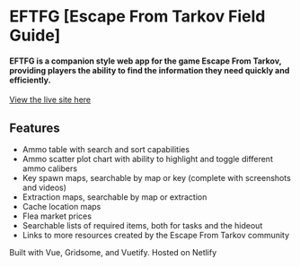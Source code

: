 # EFTFG [Escape From Tarkov Field Guide]

#### EFTFG is a companion style web app for the game Escape From Tarkov, providing players the ability to find the information they need quickly and efficiently.

[View the live site here](https://eftfg.com)

## Features
- Ammo table with search and sort capabilities
- Ammo scatter plot chart with ability to highlight and toggle different ammo calibers
- Key spawn maps, searchable by map or key (complete with screenshots and videos)
- Extraction maps, searchable by map or extraction
- Cache location maps
- Flea market prices
- Searchable lists of required items, both for tasks and the hideout
- Links to more resources created by the Escape From Tarkov community

Built with Vue, Gridsome, and Vuetify. Hosted on Netlify
